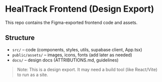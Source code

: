 # HealTrack Frontend (Design Export)

This repo contains the Figma-exported frontend code and assets.

## Structure
- `src/` – code (components, styles, utils, supabase client, App.tsx)
- `public/assets/` – images, icons, fonts (add later as needed)
- `docs/` – design docs (ATTRIBUTIONS.md, guidelines)

> Note: This is a design export. It may need a build tool (like React/Vite) to run as a site.
